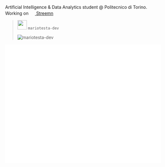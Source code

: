 Artificial Intelligence & Data Analytics student @ Politecnico di Torino.
Working on [<img src="https://i.ibb.co/W27B59m/Senza-titolo-2.png" height="17px" width="17px"> Streemn](http://streemn.com)  
 
  
  
> <img src="https://avatars.githubusercontent.com/u/50962465?v=4" height="30px" width="30px"> `mariotesta-dev`  
>
> ![mariotesta-dev](https://komarev.com/ghpvc/?username=mariotesta-devw&label=Profile%20views&color=0e75b6&style=flat)

![Metrics](./github-metrics.svg)
